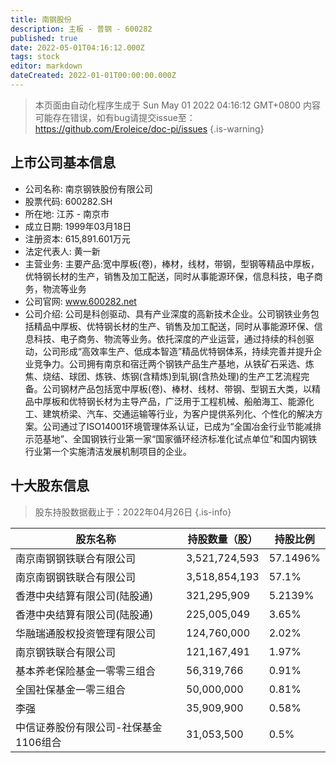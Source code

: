 ```yaml
---
title: 南钢股份
description: 主板 - 普钢 - 600282
published: true
date: 2022-05-01T04:16:12.000Z
tags: stock
editor: markdown
dateCreated: 2022-01-01T00:00:00.000Z
---
```


> 本页面由自动化程序生成于 Sun May 01 2022 04:16:12 GMT+0800
> 内容可能存在错误，如有bug请提交issue至：https://github.com/Eroleice/doc-pi/issues
{.is-warning}

## 上市公司基本信息
- 公司名称: 南京钢铁股份有限公司
- 股票代码: 600282.SH
- 所在地: 江苏 - 南京市
- 成立日期: 1999年03月18日
- 注册资本: 615,891.601万元
- 法定代表人: 黄一新
- 主营业务: 主要产品:宽中厚板(卷)，棒材，线材，带钢，型钢等精品中厚板，优特钢长材的生产，销售及加工配送，同时从事能源环保，信息科技，电子商务，物流等业务
- 公司官网: www.600282.net
- 公司介绍: 公司是科创驱动、具有产业深度的高新技术企业。公司钢铁业务包括精品中厚板、优特钢长材的生产、销售及加工配送，同时从事能源环保、信息科技、电子商务、物流等业务。依托深度的产业运营，通过持续的科创驱动，公司形成“高效率生产、低成本智造”精品优特钢体系，持续完善并提升企业竞争力。公司拥有南京和宿迁两个钢铁产品生产基地，从铁矿石采选、炼焦、烧结、球团、炼铁、炼钢(含精炼)到轧钢(含热处理)的生产工艺流程完备。公司钢材产品包括宽中厚板(卷)、棒材、线材、带钢、型钢五大类，以精品中厚板和优特钢长材为主导产品，广泛用于工程机械、船舶海工、能源化工、建筑桥梁、汽车、交通运输等行业，为客户提供系列化、个性化的解决方案。公司通过了ISO14001环境管理体系认证，已成为“全国冶金行业节能减排示范基地”、全国钢铁行业第一家“国家循环经济标准化试点单位”和国内钢铁行业第一个实施清洁发展机制项目的企业。


## 十大股东信息
> 股东持股数据截止于：2022年04月26日
{.is-info}

| 股东名称 | 持股数量（股） | 持股比例 |
| --- | --- | --- |
| 南京南钢钢铁联合有限公司 | 3,521,724,593 | 57.1496% |
| 南京南钢钢铁联合有限公司 | 3,518,854,193 | 57.1% |
| 香港中央结算有限公司(陆股通) | 321,295,909 | 5.2139% |
| 香港中央结算有限公司(陆股通) | 225,005,049 | 3.65% |
| 华融瑞通股权投资管理有限公司 | 124,760,000 | 2.02% |
| 南京钢铁联合有限公司 | 121,167,491 | 1.97% |
| 基本养老保险基金一零零三组合 | 56,319,766 | 0.91% |
| 全国社保基金一零三组合 | 50,000,000 | 0.81% |
| 李强 | 35,909,900 | 0.58% |
| 中信证券股份有限公司-社保基金1106组合 | 31,053,500 | 0.5% |




